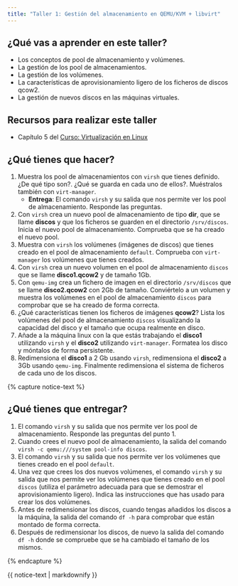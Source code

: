 ```yaml
---
title: "Taller 1: Gestión del almacenamiento en QEMU/KVM + libvirt"
---
```


## ¿Qué vas a aprender en este taller?

* Los conceptos de pool de almacenamiento y volúmenes.
* La gestión de los pool de almacenamientos.
* La gestión de los volúmenes.
* La características de aprovisionamiento ligero de los ficheros de discos qcow2.
* La gestión de nuevos discos en las máquinas virtuales.

## Recursos para realizar este taller

* Capítulo 5 del [Curso: Virtualización en Linux](https://github.com/josedom24/curso_virtualizacion_linux)

## ¿Qué tienes que hacer?

1. Muestra los pool de almacenamientos con `virsh` que tienes definido. ¿De qué tipo son?. ¿Qué se guarda en cada uno de ellos?. Muéstralos también con `virt-manager`.
    * **Entrega**: El comando `virsh` y su salida que nos permite ver los pool de almacenamiento. Responde las preguntas.
2. Con `virsh` crea un nuevo pool de almacenamiento de tipo **dir**, que se llame **discos** y que los ficheros se guarden en el directorio `/srv/discos`. Inicia el nuevo pool de almacenamiento. Comprueba que se ha creado el nuevo pool.
3. Muestra con `virsh` los volúmenes (imágenes de discos) que tienes creado en el pool de almacenamiento `default`. Comprueba con `virt-manager` los volúmenes que tienes creados.
4. Con `virsh` crea un nuevo volumen en el pool de almacenamiento `discos` que se llame **disco1.qcow2** y de tamaño 1Gb.
5. Con `qemu-img` crea un fichero de imagen en el directorio `/srv/discos` que se llame **disco2.qcow2** con 2Gb de tamaño. Conviértelo a un volumen y muestra los volúmenes en el pool de almacenamiento `discos` para comprobar que se ha creado de forma correcta.
6. ¿Qué características tienen los ficheros de imágenes **qcow2**? Lista los volúmenes del pool de almacenamiento `discos` visualizando la capacidad del disco y el tamaño que ocupa realmente en disco.
7. Añade a la máquina linux con la que estás trabajando el **disco1** utilizando `virsh` y el **disco2** utilizando `virt-manager`. Formatea los disco y móntalos de forma persistente.
8. Redimensiona el **disco1** a 2 Gb usando `virsh`, redimensiona el **disco2** a 3Gb usando `qemu-img`. Finalmente redimensiona el sistema de ficheros de cada uno de los discos.

{% capture notice-text %}
## ¿Qué tienes que entregar?

1. El comando `virsh` y su salida que nos permite ver los pool de almacenamiento. Responde las preguntas del punto 1.
2. Cuando crees el nuevo pool de almacenamiento, la salida del comando `virsh -c qemu:///system pool-info discos`.
3. El comando `virsh` y su salida que nos permite ver los volúmenes que tienes creado en el pool `default`.
4. Una vez que crees los dos nuevos volúmenes, el comando `virsh` y su salida que nos permite ver los volúmenes que tienes creado en el pool `discos` (utiliza el parámetro adecuada para que se demostrar el aprovisionamiento ligero). Indica las instrucciones que has usado para crear los dos volúmenes.
5. Antes de redimensionar los discos, cuando tengas añadidos los discos a la máquina, la salida del comando `df -h` para comprobar que están montado de forma correcta.
6. Después de redimensionar los discos, de nuevo la salida del comando `df -h` donde se compruebe que se ha cambiado el tamaño de los mismos.  


{% endcapture %}<div class="notice--info">{{ notice-text | markdownify }}</div>